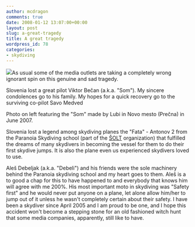 ```yaml
---
author: mcdragon
comments: true
date: 2008-01-12 13:07:00+00:00
layout: post
slug: a-great-tragedy
title: A great tragedy
wordpress_id: 78
categories:
- skydiving
---
```


![](https://img.mcdowell.si/2008/08/som_novo_mesto_junij2007jpg-1.jpg)As usual some of the media outlets are taking a completely wrong ignorant spin on this genuine and sad tragedy.

Slovenia lost a great pilot Viktor Bečan (a.k.a. "Som"). My sincere condolences go to his family. My hopes for a quick recovery go to the surviving co-pilot Savo Medved

Photo on left featuring the "Som" made by Lubi in Novo mesto (Prečna) in June 2007.

Slovenia lost a legend among skydiving planes the "Fata" - Antonov 2 from the Paranoia Skydiving school (part of the [ŠOLT](https://www.zavod-solt.si/) organization) that fulfilled the dreams of many skydivers in becoming the vessel for them to do their first skydive jumps. It is also the plane even us experienced skydivers loved to use.

Aleš Debeljak (a.k.a. "Debeli") and his friends were the sole machinery behind the Paranoia skydiving school and my heart goes to them. Aleš is a to good a chap for this to have happened to and everybody that knows him will agree with me 200%. His most important moto in skydiving was "Safety first" and he would never put anyone on a plane, let alone allow him/her to jump out of it unless he wasn't completely certain about their safety. I have been a skydiver since April 2005 and I am proud to be one, and I hope this accident won't become a stepping stone for an old fashioned witch hunt that some media companies, apparently, still like to have.
